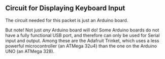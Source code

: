 ## Circuit for Displaying Keyboard Input ##

The circuit needed for this packet is just an Arduino board.  

But note!  Not just *any* Arduino board will do!  Some Arduino boards
do not have a fully functional USB port, and therefore can only be
used for Serial input and output.  Among these are the Adafruit Trinket, which 
uses a less powerful microcontroller (an ATMega 32u4) than the one on the 
Arduino UNO (an ATMega 328).  

